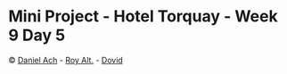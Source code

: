 # Mini Project - Hotel Torquay - Week 9 Day 5

© <a href='https://github.com/MrAch26'>Daniel Ach</a> - 
<a href='https://github.com/roy4ik'>Roy Alt.</a> - 
<a href='https://github.com/Dcode22'>Dovid</a>
